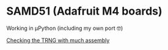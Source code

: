 # SAMD51 (Adafruit M4 boards)

Working in µPython (including my own port 🤓)

[Checking the TRNG with much assembly](./2023/03/2023-03-27.md)
